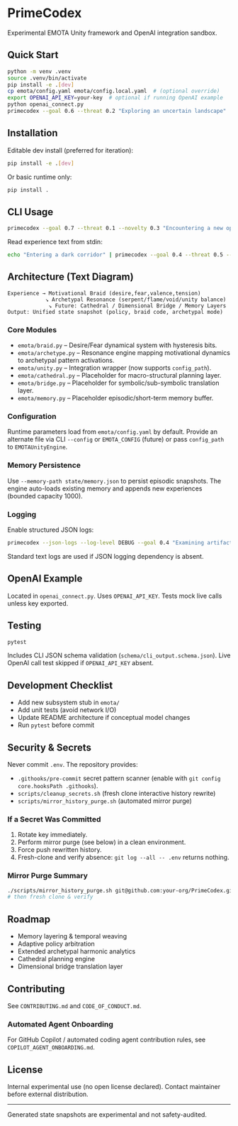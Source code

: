 # PrimeCodex

Experimental EMOTA Unity framework and OpenAI integration sandbox.

## Quick Start

```bash
python -m venv .venv
source .venv/bin/activate
pip install -e .[dev]
cp emota/config.yaml emota/config.local.yaml  # (optional override)
export OPENAI_API_KEY=your-key  # optional if running OpenAI example
python openai_connect.py
primecodex --goal 0.6 --threat 0.2 "Exploring an uncertain landscape"
```

## Installation
Editable dev install (preferred for iteration):
```bash
pip install -e .[dev]
```
Or basic runtime only:
```bash
pip install .
```

## CLI Usage
```bash
primecodex --goal 0.7 --threat 0.1 --novelty 0.3 "Encountering a new opportunity"
```
Read experience text from stdin:
```bash
echo "Entering a dark corridor" | primecodex --goal 0.4 --threat 0.5 --pretty
```

## Architecture (Text Diagram)
```
Experience → Motivational Braid (desire,fear,valence,tension)
            ↘ Archetypal Resonance (serpent/flame/void/unity balance)
             ↘ Future: Cathedral / Dimensional Bridge / Memory Layers
Output: Unified state snapshot (policy, braid code, archetypal mode)
```

### Core Modules
- `emota/braid.py` – Desire/Fear dynamical system with hysteresis bits.
- `emota/archetype.py` – Resonance engine mapping motivational dynamics to archetypal pattern activations.
- `emota/unity.py` – Integration wrapper (now supports `config_path`).
- `emota/cathedral.py` – Placeholder for macro-structural planning layer.
- `emota/bridge.py` – Placeholder for symbolic/sub-symbolic translation layer.
- `emota/memory.py` – Placeholder episodic/short-term memory buffer.

### Configuration
Runtime parameters load from `emota/config.yaml` by default. Provide an alternate file via CLI `--config` or `EMOTA_CONFIG` (future) or pass `config_path` to `EMOTAUnityEngine`.

### Memory Persistence
Use `--memory-path state/memory.json` to persist episodic snapshots. The engine auto-loads existing memory and appends new experiences (bounded capacity 1000).

### Logging
Enable structured JSON logs:
```bash
primecodex --json-logs --log-level DEBUG --goal 0.4 "Examining artifact" 2>&1 | jq .
```
Standard text logs are used if JSON logging dependency is absent.

## OpenAI Example
Located in `openai_connect.py`. Uses `OPENAI_API_KEY`. Tests mock live calls unless key exported.

## Testing
```bash
pytest
```
Includes CLI JSON schema validation (`schema/cli_output.schema.json`).
Live OpenAI call test skipped if `OPENAI_API_KEY` absent.

## Development Checklist
- Add new subsystem stub in `emota/`
- Add unit tests (avoid network I/O)
- Update README architecture if conceptual model changes
- Run `pytest` before commit

## Security & Secrets
Never commit `.env`. The repository provides:
- `.githooks/pre-commit` secret pattern scanner (enable with `git config core.hooksPath .githooks`).
- `scripts/cleanup_secrets.sh` (fresh clone interactive history rewrite)
- `scripts/mirror_history_purge.sh` (automated mirror purge)

### If a Secret Was Committed
1. Rotate key immediately.
2. Perform mirror purge (see below) in a clean environment.
3. Force push rewritten history.
4. Fresh-clone and verify absence: `git log --all -- .env` returns nothing.

### Mirror Purge Summary
```bash
./scripts/mirror_history_purge.sh git@github.com:your-org/PrimeCodex.git
# then fresh clone & verify
```

## Roadmap
- Memory layering & temporal weaving
- Adaptive policy arbitration
- Extended archetypal harmonic analytics
- Cathedral planning engine
- Dimensional bridge translation layer

## Contributing
See `CONTRIBUTING.md` and `CODE_OF_CONDUCT.md`.

### Automated Agent Onboarding
For GitHub Copilot / automated coding agent contribution rules, see `COPILOT_AGENT_ONBOARDING.md`.

## License
Internal experimental use (no open license declared). Contact maintainer before external distribution.

---
Generated state snapshots are experimental and not safety-audited.